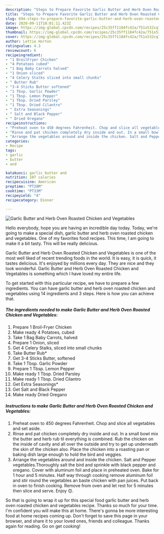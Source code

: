 ```yaml
---
description: "Steps to Prepare Favorite Garlic Butter and Herb Oven Roasted Chicken and Vegetables"
title: "Steps to Prepare Favorite Garlic Butter and Herb Oven Roasted Chicken and Vegetables"
slug: 694-steps-to-prepare-favorite-garlic-butter-and-herb-oven-roasted-chicken-and-vegetables
date: 2020-09-11T18:01:11.423Z
image: https://img-global.cpcdn.com/recipes/25c35ff1184fc42a/751x532cq70/garlic-butter-and-herb-oven-roasted-chicken-and-vegetables-recipe-main-photo.jpg
thumbnail: https://img-global.cpcdn.com/recipes/25c35ff1184fc42a/751x532cq70/garlic-butter-and-herb-oven-roasted-chicken-and-vegetables-recipe-main-photo.jpg
cover: https://img-global.cpcdn.com/recipes/25c35ff1184fc42a/751x532cq70/garlic-butter-and-herb-oven-roasted-chicken-and-vegetables-recipe-main-photo.jpg
author: Lettie Horton
ratingvalue: 4.3
reviewcount: 6
recipeingredient:
- "1 BroilFryer Chicken"
- "4 Potatoes cubed"
- "1 Bag Baby Carrots halved"
- "1 Onion sliced"
- "4 Celery Stalks sliced into small chunks"
- " Butter Rub"
- "3-4 Sticks Butter softened"
- "1 Tbsp. Garlic Powder"
- "1 Tbsp. Lemon Pepper"
- "1 Tbsp. Dried Parsley"
- "1 Tbsp. Dried Cilantro"
- " Extra Seasonings"
- " Salt and Black Pepper"
- " Dried Oregano"
recipeinstructions:
- "Preheat oven to 450 degrees Fahrenheit. Chop and slice all vegetables and set aside."
- "Rinse and pat chicken completely dry inside and out. In a small bowl mix the butter and herb rub til everything is combined. Rub the chicken on the inside of cavity and all over the outside and try to get up underneath the skin of the chicken also. Place the chicken into a roasting pan or baking dish large enough to hold the bird and veggies."
- "Arrange the vegetables around and inside the chicken. Salt and Pepper vegetables.Thoroughly salt the bird and sprinkle with black pepper and oregano. Cover with aluminum foil and place in preheated oven. Bake for 1 hour and 5 minutes. Half way through cooking remove aluminum foil and stir round the vegetables an baste chicken with pan juices. Put back in oven to finish cooking. Remove from oven and let rest for 5 minutes then slice and serve. Enjoy 😊."
categories:
- Recipe
tags:
- garlic
- butter
- and

katakunci: garlic butter and 
nutrition: 107 calories
recipecuisine: American
preptime: "PT28M"
cooktime: "PT33M"
recipeyield: "4"
recipecategory: Dinner

---
```



![Garlic Butter and Herb Oven Roasted Chicken and Vegetables](https://img-global.cpcdn.com/recipes/25c35ff1184fc42a/751x532cq70/garlic-butter-and-herb-oven-roasted-chicken-and-vegetables-recipe-main-photo.jpg)

Hello everybody, hope you are having an incredible day today. Today, we're going to make a special dish, garlic butter and herb oven roasted chicken and vegetables. One of my favorites food recipes. This time, I am going to make it a bit tasty. This will be really delicious.



Garlic Butter and Herb Oven Roasted Chicken and Vegetables is one of the most well liked of recent trending foods in the world. It is easy, it is quick, it tastes delicious. It's enjoyed by millions every day. They are nice and they look wonderful. Garlic Butter and Herb Oven Roasted Chicken and Vegetables is something which I have loved my entire life.


To get started with this particular recipe, we have to prepare a few ingredients. You can have garlic butter and herb oven roasted chicken and vegetables using 14 ingredients and 3 steps. Here is how you can achieve that.

<!--inarticleads1-->

##### The ingredients needed to make Garlic Butter and Herb Oven Roasted Chicken and Vegetables:

1. Prepare 1 Broil-Fryer Chicken
1. Make ready 4 Potatoes, cubed
1. Take 1 Bag Baby Carrots, halved
1. Prepare 1 Onion, sliced
1. Get 4 Celery Stalks, sliced into small chunks
1. Take  Butter Rub*
1. Get 3-4 Sticks Butter, softened
1. Take 1 Tbsp. Garlic Powder
1. Prepare 1 Tbsp. Lemon Pepper
1. Make ready 1 Tbsp. Dried Parsley
1. Make ready 1 Tbsp. Dried Cilantro
1. Get  Extra Seasonings*
1. Get  Salt and Black Pepper
1. Make ready  Dried Oregano




<!--inarticleads2-->

##### Instructions to make Garlic Butter and Herb Oven Roasted Chicken and Vegetables:

1. Preheat oven to 450 degrees Fahrenheit. Chop and slice all vegetables and set aside.
1. Rinse and pat chicken completely dry inside and out. In a small bowl mix the butter and herb rub til everything is combined. Rub the chicken on the inside of cavity and all over the outside and try to get up underneath the skin of the chicken also. Place the chicken into a roasting pan or baking dish large enough to hold the bird and veggies.
1. Arrange the vegetables around and inside the chicken. Salt and Pepper vegetables.Thoroughly salt the bird and sprinkle with black pepper and oregano. Cover with aluminum foil and place in preheated oven. Bake for 1 hour and 5 minutes. Half way through cooking remove aluminum foil and stir round the vegetables an baste chicken with pan juices. Put back in oven to finish cooking. Remove from oven and let rest for 5 minutes then slice and serve. Enjoy 😊.




So that is going to wrap it up for this special food garlic butter and herb oven roasted chicken and vegetables recipe. Thanks so much for your time. I'm confident you will make this at home. There's gonna be more interesting food at home recipes coming up. Don't forget to save this page in your browser, and share it to your loved ones, friends and colleague. Thanks again for reading. Go on get cooking!

